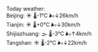 Today weather:  
Beijing: ☀️ 🌡️-1°C 🌬️↓26km/h  
Tianjin: ☀️ 🌡️+0°C 🌬️↓30km/h  
Shijiazhuang: 🌫  🌡️-3°C 🌬️↑4km/h  
Tangshan: ☀️ 🌡️-2°C 🌬️↓22km/h  
